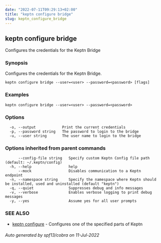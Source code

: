 ```yaml
---
date: "2022-07-11T09:29:13+02:00"
title: "keptn configure bridge"
slug: keptn_configure_bridge
---
```

## keptn configure bridge

Configures the credentials for the Keptn Bridge

### Synopsis

Configures the credentials for the Keptn Bridge.

```
keptn configure bridge --user=<user> --password=<password> [flags]
```

### Examples

```
keptn configure bridge --user=<user> --password=<password>
```

### Options

```
  -o, --output            Print the current credentials
  -p, --password string   The password to login to the bridge
  -u, --user string       The user name to login to the bridge
```

### Options inherited from parent commands

```
      --config-file string   Specify custom Keptn Config file path (default: ~/.keptn/config)
  -h, --help                 help
      --mock                 Disables communication to a Keptn endpoint
  -n, --namespace string     Specify the namespace where Keptn should be installed, used and uninstalled (default "keptn")
  -q, --quiet                Suppresses debug and info messages
  -v, --verbose              Enables verbose logging to print debug messages
  -y, --yes                  Assume yes for all user prompts
```

### SEE ALSO

* [keptn configure](../keptn_configure/)	 - Configures one of the specified parts of Keptn

###### Auto generated by spf13/cobra on 11-Jul-2022
